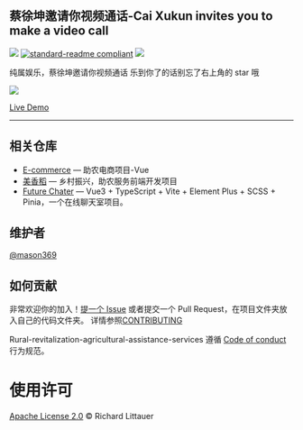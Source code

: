 ## 蔡徐坤邀请你视频通话-Cai Xukun invites you to make a video call

![](https://img.shields.io/badge/%E7%8A%B6%E6%80%81-%E9%A1%B9%E7%9B%AE%E5%BC%80%E5%8F%91%E4%B8%AD-green)
[![standard-readme compliant](https://img.shields.io/badge/readme%20style-standard-brightgreen.svg?style=flat-square)](https://github.com/RichardLitt/standard-readme)
[![](https://img.shields.io/crates/l/s)](https://img.shields.io/crates/l/s)

纯属娱乐，蔡徐坤邀请你视频通话
乐到你了的话别忘了右上角的 star 哦

<img src="https://mason369.github.io/Cai-Xukun-invites-you-to-make-a-video-call/img/wKgBOV4VsWyAB9cMAAtAhfXnV4g3012.gif">

[Live Demo](https://mason369.github.io/Cai-Xukun-invites-you-to-make-a-video-call/index.html)

---

## 相关仓库

-   [E-commerce](https://github.com/Galaxy-Wish-Star/E-commerce) — 助农电商项目-Vue
-   [美香稻](https://github.com/Galaxy-Wish-Star/Rural-revitalization-agricultural-assistance-services) — 乡村振兴，助农服务前端开发项目
-   [Future Chater](https://github.com/School-of-Website-Engineering/future-front-end) — Vue3 + TypeScript + Vite + Element Plus + SCSS + Pinia，一个在线聊天室项目。

## 维护者

[@mason369](https://github.com/mason369)

## 如何贡献

非常欢迎你的加入！[提一个 Issue](https://github.com/mason369/Cai-Xukun-invites-you-to-make-a-video-call/issues) 或者提交一个 Pull Request，在项目文件夹放入自己的代码文件夹。
详情参照[CONTRIBUTING](CONTRIBUTING.md)

Rural-revitalization-agricultural-assistance-services 遵循 [Code of conduct](./CODE_OF_CONDUCT.md) 行为规范。

# 使用许可

[Apache License 2.0](LICENSE) © Richard Littauer
